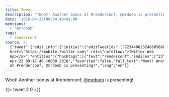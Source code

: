 ```yaml
---
title: Tweet
description: '"Woot! Another bonus at #renderconf, @mrdoob is presenting!"'
date: '2016-04-22T09:04:40+01:00'
mentions:
  - '@mrdoob'
tags:
  - renderconf
source: >-
  {"tweet":{"edit_info":{"initial":{"editTweetIds":["723440623248805888"],"editableUntil":"2016-04-22T10:17:40.116Z","editsRemaining":"5","isEditEligible":true}},"retweeted":false,"source":"<a
  href=\"https://mobile.twitter.com\" rel=\"nofollow\">Twitter Web
  App</a>","entities":{"hashtags":[{"text":"renderconf","indices":["23","34"]}],"symbols":[],"user_mentions":[{"name":"mrdoob","screen_name":"mrdoob","indices":["36","43"],"id_str":"20733754","id":"20733754"}],"urls":[]},"display_text_range":["0","58"],"favorite_count":"2","id_str":"723440623248805888","truncated":false,"retweet_count":"0","id":"723440623248805888","created_at":"Fri
  Apr 22 09:17:40 +0000 2016","favorited":false,"full_text":"Woot! Another bonus
  at #renderconf, @mrdoob is presenting!","lang":"en"}}
---
```

Woot! Another bonus at #renderconf, [@mrdoob](https://twitter.com/@mrdoob) is presenting!
    
{{< tweet 2 0 >}}
    
